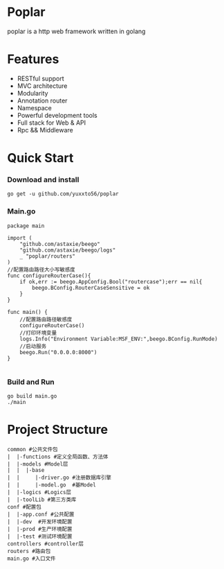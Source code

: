 # Poplar
poplar is a http web framework written in golang
# Features
* RESTful support
* MVC architecture
* Modularity
* Annotation router
* Namespace
* Powerful development tools
* Full stack for Web & API
* Rpc && Middleware
# Quick Start
### Download and install
```cassandraql
go get -u github.com/yuxxto56/poplar
```
### Main.go
```cassandraql
package main

import (
	"github.com/astaxie/beego"
	"github.com/astaxie/beego/logs"
	_ "poplar/routers"
)
//配置路由路径大小写敏感度
func configureRouterCase(){
	if ok,err := beego.AppConfig.Bool("routercase");err == nil{
		beego.BConfig.RouterCaseSensitive = ok
	}
}

func main() {
	//配置路由路径敏感度
	configureRouterCase()
	//打印环境变量
	logs.Info("Environment Variable:MSF_ENV:",beego.BConfig.RunMode)
	//启动服务
	beego.Run("0.0.0.0:8000")
}


```
### Build and Run
```cassandraql
go build main.go
./main
```
# Project Structure
```cassandraql
common #公共文件包
|  |-functions #定义全局函数、方法体
|  |-models #Model层
|  |  |-base
|  |     |-driver.go #注册数据库引擎
|  |     |-model.go  #基Model
|  |-logics #Logics层
|  |-toolLib #第三方类库
conf #配置包
|  |-app.conf #公共配置
|  |-dev  #开发环境配置
|  |-prod #生产环境配置
|  |-test #测试环境配置
controllers #controller层
routers #路由包
main.go #入口文件
```